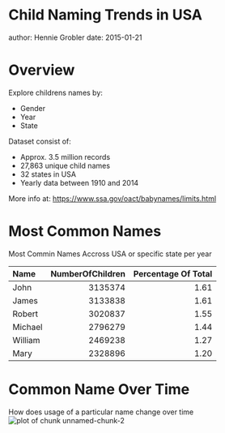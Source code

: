 Child Naming Trends in USA
========================================================
author: Hennie Grobler
date: 2015-01-21

Overview
========================================================
Explore childrens names by:
- Gender
- Year
- State

Dataset consist of:
- Approx. 3.5 million records
- 27,863 unique child names
- 32 states in USA
- Yearly data between 1910 and 2014

More info at: https://www.ssa.gov/oact/babynames/limits.html

Most Common Names
========================================================
Most Commin Names Accross USA or specific state per year

|Name    | NumberOfChildren| Percentage Of Total|
|:-------|----------------:|-------------------:|
|John    |          3135374|                1.61|
|James   |          3133838|                1.61|
|Robert  |          3020837|                1.55|
|Michael |          2796279|                1.44|
|William |          2469238|                1.27|
|Mary    |          2328896|                1.20|


Common Name Over Time
========================================================
How does usage of a particular name change over time
![plot of chunk unnamed-chunk-2](pitch-figure/unnamed-chunk-2-1.png)
